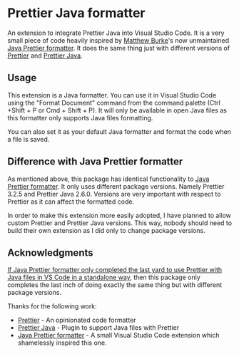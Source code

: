 # Prettier Java formatter

An extension to integrate Prettier Java into Visual Studio Code. It is a very small piece of code heavily inspired by [Matthew Burke](https://github.com/mwpb)'s now unmaintained [Java Prettier formatter](https://github.com/mwpb/java-prettier-formatter). It does the same thing just with different versions of [Prettier](https://github.com/prettier/prettier) and [Prettier Java](https://github.com/jhipster/prettier-java).

## Usage

This extension is a Java formatter. You can use it in Visual Studio Code using the "Format Document" command from the command palette (Ctrl +Shift + P or Cmd + Shift + P).
It will only be available in open Java files as this formatter only supports Java files formatting.

You can also set it as your default Java formatter and format the code when a file is saved.

## Difference with Java Prettier formatter
As mentioned above, this package has identical functionality to [Java Prettier formatter](https://github.com/mwpb/java-prettier-formatter). It only uses different package versions. Namely Prettier 3.2.5 and Prettier Java 2.6.0. Versions are very important with respect to Prettier as it can affect the formatted code.

In order to make this extension more easily adopted, I have planned to allow custom Prettier and Prettier Java versions. This way, nobody should need to build their own extension as I did only to change package versions.
## Acknowledgments

[If Java Prettier formatter only completed the last yard to use Prettier with Java files in VS Code in a standalone way](https://github.com/mwpb/java-prettier-formatter#acknowledgments), then this package only completes the last inch of doing exactly the same thing but with different package versions.

Thanks for the following work:
- [Prettier](https://github.com/prettier/prettier) - An opinionated code formatter
- [Prettier Java](https://github.com/jhipster/prettier-java) - Plugin to support Java files with Prettier
- [Java Prettier formatter](https://github.com/mwpb/java-prettier-formatter) - A small Visual Studio Code extension which shamelessly inspired this one.